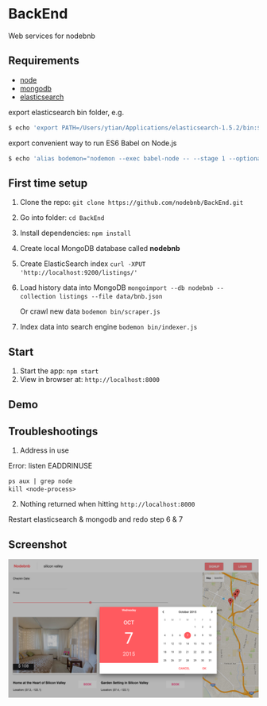 # BackEnd

Web services for nodebnb

## Requirements

- [node](http://nodejs.org/)
- [mongodb](https://www.elastic.co/downloads/elasticsearch)
- [elasticsearch](https://www.elastic.co/downloads/elasticsearch)

export elasticsearch bin folder, e.g.

```bash
$ echo 'export PATH=/Users/ytian/Applications/elasticsearch-1.5.2/bin:$PATH' >> ~/.bash_profile; source ~/.bash_profile
```

export convenient way to run ES6 Babel on Node.js

```bash
$ echo 'alias bodemon="nodemon --exec babel-node -- --stage 1 --optional strict --"' >> ~/.bash_profile
```

## First time setup

1. Clone the repo: `git clone https://github.com/nodebnb/BackEnd.git`
2.  Go into folder: `cd BackEnd`
3. Install dependencies: `npm install`
4. Create local MongoDB database called **nodebnb**
5. Create ElasticSearch index `curl -XPUT 'http://localhost:9200/listings/'`
6. Load history data into MongoDB  `mongoimport --db nodebnb --collection listings --file data/bnb.json`
    
   Or crawl new data `bodemon bin/scraper.js`
7. Index data into search engine `bodemon bin/indexer.js`

## Start

1. Start the app: `npm start`
2. View in browser at: `http://localhost:8000`

## Demo

## Troubleshootings

1. Address in use

Error: listen EADDRINUSE

``` 
ps aux | grep node
kill <node-process>
```
2. Nothing returned when hitting `http://localhost:8000`

Restart elasticsearch & mongodb and redo step 6 & 7

## Screenshot
![Search page](data/Nodebnb.png)



